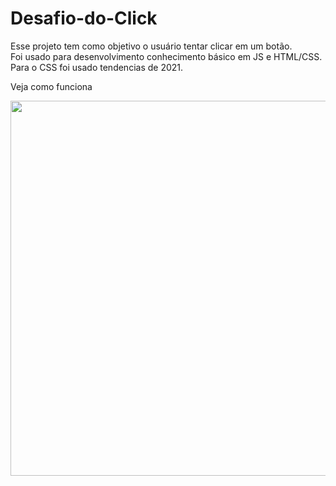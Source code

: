 # Desafio-do-Click
<p>Esse projeto tem como objetivo o usuário tentar clicar em um botão. <br>Foi usado para desenvolvimento conhecimento básico em JS e HTML/CSS. Para o CSS foi usado tendencias de 2021.<p>
<p> Veja como funciona<p>
<img width="600" heigth="350" src="Desafio-do-Click/video/desafio-do-click.mp4">
